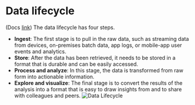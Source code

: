 # Data lifecycle
(Docs [link](https://cloud.google.com/architecture/data-lifecycle-cloud-platform))
The data lifecycle has four steps.
-   **Ingest**: The first stage is to pull in the raw data, such as streaming data from devices, on-premises batch data, app logs, or mobile-app user events and analytics.
-   **Store**: After the data has been retrieved, it needs to be stored in a format that is durable and can be easily accessed.
-   **Process and analyze**: In this stage, the data is transformed from raw form into actionable information.
-   **Explore and visualize**: The final stage is to convert the results of the analysis into a format that is easy to draw insights from and to share with colleagues and peers.
![Data Lifecycle](https://cloud.google.com/architecture/images/data-lifecycle-1.svg)
